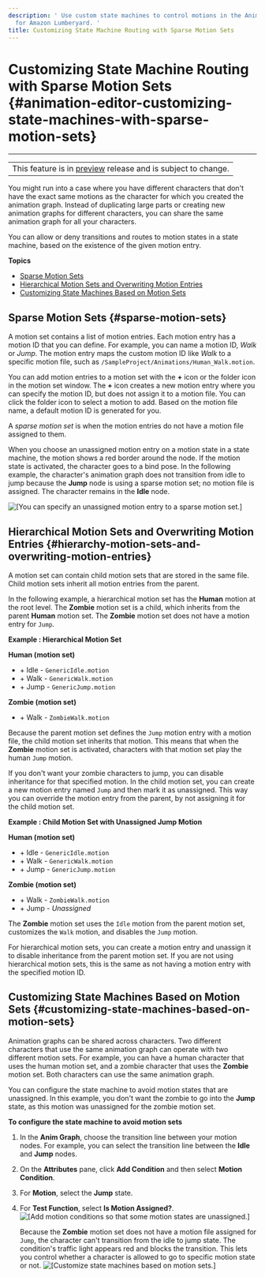 ```yaml
---
description: ' Use custom state machines to control motions in the Animation Editor
  for Amazon Lumberyard. '
title: Customizing State Machine Routing with Sparse Motion Sets
---
```

# Customizing State Machine Routing with Sparse Motion Sets {#animation-editor-customizing-state-machines-with-sparse-motion-sets}


****

|  |
| --- |
| This feature is in [preview](/docs/userguide/ly-glos-chap#preview) release and is subject to change\.  |

You might run into a case where you have different characters that don't have the exact same motions as the character for which you created the animation graph\. Instead of duplicating large parts or creating new animation graphs for different characters, you can share the same animation graph for all your characters\.

You can allow or deny transitions and routes to motion states in a state machine, based on the existence of the given motion entry\.

**Topics**
+ [Sparse Motion Sets](#sparse-motion-sets)
+ [Hierarchical Motion Sets and Overwriting Motion Entries](#hierarchy-motion-sets-and-overwriting-motion-entries)
+ [Customizing State Machines Based on Motion Sets](#customizing-state-machines-based-on-motion-sets)

## Sparse Motion Sets {#sparse-motion-sets}

A motion set contains a list of motion entries\. Each motion entry has a motion ID that you can define\. For example, you can name a motion ID, *Walk* or *Jump*\. The motion entry maps the custom motion ID like *Walk* to a specific motion file, such as `/SampleProject/Animations/Human_Walk.motion`\.

You can add motion entries to a motion set with the **\+** icon or the folder icon in the motion set window\. The **\+** icon creates a new motion entry where you can specify the motion ID, but does not assign it to a motion file\. You can click the folder icon to select a motion to add\. Based on the motion file name, a default motion ID is generated for you\.

A *sparse motion set* is when the motion entries do not have a motion file assigned to them\.

When you choose an unassigned motion entry on a motion state in a state machine, the motion shows a red border around the node\. If the motion state is activated, the character goes to a bind pose\. In the following example, the character's animation graph does not transition from idle to jump because the **Jump** node is using a sparse motion set; no motion file is assigned\. The character remains in the **Idle** node\.

![\[You can specify an unassigned motion entry to a sparse motion set.\]](/images/userguide/actor-animation/animation-editor-sparse-motion-sets.png)

## Hierarchical Motion Sets and Overwriting Motion Entries {#hierarchy-motion-sets-and-overwriting-motion-entries}

A motion set can contain child motion sets that are stored in the same file\. Child motion sets inherit all motion entries from the parent\.

In the following example, a hierarchical motion set has the **Human** motion at the root level\. The **Zombie** motion set is a child, which inherits from the parent **Human** motion set\. The **Zombie** motion set does not have a motion entry for `Jump`\.

**Example : Hierarchical Motion Set**

**Human \(motion set\)**
+ \+ Idle - `GenericIdle.motion`
+ \+ Walk - `GenericWalk.motion`
+ \+ Jump - `GenericJump.motion`

**Zombie \(motion set\)**
  + \+ Walk - `ZombieWalk.motion`

Because the parent motion set defines the `Jump` motion entry with a motion file, the child motion set inherits that motion\. This means that when the **Zombie** motion set is activated, characters with that motion set play the human `Jump` motion\.

If you don't want your zombie characters to jump, you can disable inheritance for that specified motion\. In the child motion set, you can create a new motion entry named `Jump` and then mark it as unassigned\. This way you can override the motion entry from the parent, by not assigning it for the child motion set\.

**Example : Child Motion Set with Unassigned Jump Motion**

**Human \(motion set\)**
+ \+ Idle - `GenericIdle.motion`
+ \+ Walk - `GenericWalk.motion`
+ \+ Jump - `GenericJump.motion`

**Zombie \(motion set\)**
  + \+ Walk - `ZombieWalk.motion`
  + \+ Jump - *Unassigned*

The **Zombie** motion set uses the `Idle` motion from the parent motion set, customizes the `Walk` motion, and disables the `Jump` motion\.

For hierarchical motion sets, you can create a motion entry and unassign it to disable inheritance from the parent motion set\. If you are not using hierarchical motion sets, this is the same as not having a motion entry with the specified motion ID\.

## Customizing State Machines Based on Motion Sets {#customizing-state-machines-based-on-motion-sets}

Animation graphs can be shared across characters\. Two different characters that use the same animation graph can operate with two different motion sets\. For example, you can have a human character that uses the human motion set, and a zombie character that uses the **Zombie** motion set\. Both characters can use the same animation graph\.

You can configure the state machine to avoid motion states that are unassigned\. In this example, you don't want the zombie to go into the **Jump** state, as this motion was unassigned for the zombie motion set\.

**To configure the state machine to avoid motion sets**

1. In the **Anim Graph**, choose the transition line between your motion nodes\. For example, you can select the transition line between the **Idle** and **Jump** nodes\.

1. On the **Attributes** pane, click **Add Condition** and then select **Motion Condition**\.

1. For **Motion**, select the **Jump** state\.

1. For **Test Function**, select **Is Motion Assigned?**\.
![\[Add motion conditions so that some motion states are unassigned.\]](/images/userguide/actor-animation/animation-editor-motion-condition.png)

   Because the **Zombie** motion set does not have a motion file assigned for `Jump`, the character can't transition from the idle to jump state\. The condition's traffic light appears red and blocks the transition\. This lets you control whether a character is allowed to go to specific motion state or not\.
![\[Customize state machines based on motion sets.\]](/images/userguide/actor-animation/animation-editor-sparse-motion-sets-02.png)